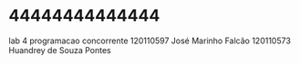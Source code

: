 # 44444444444444
lab 4 programacao concorrente
120110597 José Marinho Falcão
120110573 Huandrey de Souza Pontes